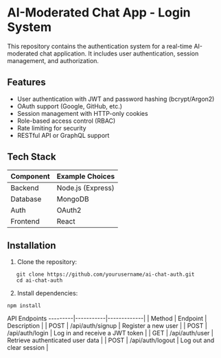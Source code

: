 # AI-Moderated Chat App - Login System

This repository contains the authentication system for a real-time AI-moderated chat application. It includes user authentication, session management, and authorization.

## Features

- User authentication with JWT and password hashing (bcrypt/Argon2)
- OAuth support (Google, GitHub, etc.)
- Session management with HTTP-only cookies
- Role-based access control (RBAC)
- Rate limiting for security
- RESTful API or GraphQL support

## Tech Stack

| Component   | Example Choices |
|------------|----------------|
| Backend    | Node.js (Express)  |
| Database   | MongoDB |
| Auth       | OAuth2 |
| Frontend   | React |

## Installation

1. Clone the repository:
```
   git clone https://github.com/yourusername/ai-chat-auth.git
   cd ai-chat-auth
```
2. Install dependencies:
```
npm install
```

API Endpoints
---------|-----------|-------------|
| Method	| Endpoint	| Description |
| POST	| /api/auth/signup	| Register a new user |
| POST	| /api/auth/login	| Log in and receive a JWT token |
| GET	| /api/auth/user	| Retrieve authenticated user data |
| POST	| /api/auth/logout	| Log out and clear session |


